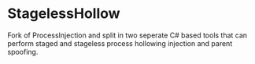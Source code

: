 # StagelessHollow
Fork of ProcessInjection and split in two seperate C# based tools that can perform staged and stageless process hollowing injection and parent spoofing.
